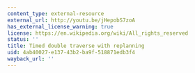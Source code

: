 ```yaml
---
content_type: external-resource
external_url: http://youtu.be/jHepobS7zoA
has_external_license_warning: true
license: https://en.wikipedia.org/wiki/All_rights_reserved
status: ''
title: Timed double traverse with replanning
uid: 4ab40027-e137-43b2-ba9f-518871edb3f4
wayback_url: ''
---
```

